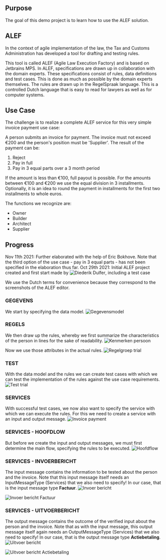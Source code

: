 ## Purpose

The goal of this demo project is to learn how to use the ALEF solution.

## ALEF

In the context of agile implementation of the law, the Tax and Customs Administration has developed a tool for drafting and testing rules.

This tool is called ALEF (Agile Law Execution Factory) and is based on Jetbrains MPS. In ALEF, specifications are drawn up in collaboration with the domain experts. These specifications consist of rules, data definitions and test cases. This is done as much as possible by the domain experts themselves. The rules are drawn up in the RegelSpraak language. This is a controlled Dutch language that is easy to read for lawyers as well as for computer systems.

## Use Case

The challenge is to realize a complete ALEF service for this very simple invoice payment use case:

A person submits an invoice for payment. The invoice must not exceed €200 and the person's position must be 'Supplier'. The result of the payment can be:
1. Reject
2. Pay in full
3. Pay in 3 equal parts over a 3 month period

If the amount is less than €100, full payout is possible. For the amounts between €100 and €200 we use the equal division in 3 installments. Optionally, it is an idea to round the payment in installments for the first two installments to whole euros.

The functions we recognize are:
- Owner
- Builder
- Architect
- Supplier

## Progress

Nov 11th 2021: Further elaborated with the help of Eric Bokhove. Note that the third option of the use case - pay in 3 equal parts - has not been specified in the elaboration thus far.
Oct 29th 2021: Initial ALEF project created and first start made by ![Diederik Dulfer](https://github.com/diederikd), including a test case

We use the Dutch terms for convenience because they correspond to the screenshots of the ALEF editor.

### GEGEVENS
We start by specifying the data model. 
![Gegevensmodel](images/Gegevensmodel.png)

### REGELS
We then draw up the rules, whereby we first summarize the characteristics of the person in lines for the sake of readability.
![Kenmerken persoon](images/Kenmerkenpersoon.png)

Now we use those attributes in the actual rules.
![Regelgroep trial](images/Regelgroeptrial.png)

### TEST
With the data model and the rules we can create test cases with which we can test the implementation of the rules against the use case requirements.
![Test trial](images/testtrial.png)

### SERVICES
With successful test cases, we now also want to specify the service with which we can execute the rules. For this we need to create a service with an input and output message.
![Invoice payment](images/Invoicepayment.png)

### SERVICES - HOOFDLOW
But before we create the input and output messages, we must first determine the main flow, specifying the rules to be executed.
![Hoofdflow](images/Hoofdflow.png)

### SERVICES - INVOERBERICHT
The input message contains the information to be tested about the person and the invoice. Note that this input message itself needs an InputMessageType (Services) that we also need to specify! In our case, that is the input message type **Factuur**.
![Invoer bericht](images/Invoerbericht.png)

![Invoer bericht Factuur](images/InvoerberichtFactuur.png)

### SERVICES - UITVOERBERICHT
The output message contains the outcome of the verified input about the person and the invoice. Note that as with the input message, this output message itself again needs an OutputMessageType (Services) that we also need to specify! In our case, that is the output message type **Actiebetaling**.
![Uitvoer bericht](images/Uitvoerbericht.png)

![Uitvoer bericht Actiebetaling](images/UitvoerberichtActiebetaling.png)